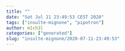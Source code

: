 ```yaml
---
title: ""
date: "Sat Jul 11 23:49:53 CEST 2020"
tags: ["insulte-mignone", "pipotron"]
author: m1ch3l
categories: ["generated"]
slug: "insulte-mignone/2020-07-11-23:49:53"
---
```



